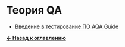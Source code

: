 # Теория QA

* [Введение в тестирование ПО AQA Guide](./intro_to_software_testing_aqa_guide.md)

[**&#x2190; Назад к оглавлению**](../README.md)